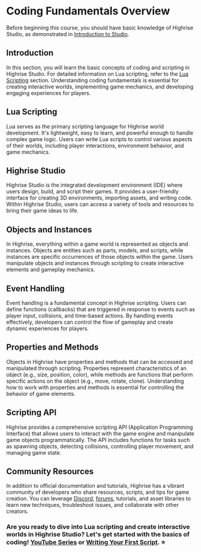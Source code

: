 # Coding Fundamentals Overview

Before beginning this course, you should have basic knowledge of Highrise Studio, as demonstrated in [Introduction to Studio](https://create.highrise.game/learn/studio/basics/getting-started).

## Introduction

In this section, you will learn the basic concepts of coding and scripting in Highrise Studio. For detailed information on Lua scripting, refer to the [Lua Scripting](https://create.highrise.game/learn/studio/create/scripting/lua/overview) section. Understanding coding fundamentals is essential for creating interactive worlds, implementing game mechanics, and developing engaging experiences for players.

## Lua Scripting

Lua serves as the primary scripting language for Highrise world development. It's lightweight, easy to learn, and powerful enough to handle complex game logic. Users can write Lua scripts to control various aspects of their worlds, including player interactions, environment behavior, and game mechanics.

## Highrise Studio

Highrise Studio is the integrated development environment (IDE) where users design, build, and script their games. It provides a user-friendly interface for creating 3D environments, importing assets, and writing code. Within Highrise Studio, users can access a variety of tools and resources to bring their game ideas to life.

## Objects and Instances

In Highrise, everything within a game world is represented as objects and instances. Objects are entities such as parts, models, and scripts, while instances are specific occurrences of those objects within the game. Users manipulate objects and instances through scripting to create interactive elements and gameplay mechanics.

## Event Handling

Event handling is a fundamental concept in Highrise scripting. Users can define functions (callbacks) that are triggered in response to events such as player input, collisions, and time-based actions. By handling events effectively, developers can control the flow of gameplay and create dynamic experiences for players.

## Properties and Methods

Objects in Highrise have properties and methods that can be accessed and manipulated through scripting. Properties represent characteristics of an object (e.g., size, position, color), while methods are functions that perform specific actions on the object (e.g., move, rotate, clone). Understanding how to work with properties and methods is essential for controlling the behavior of game elements.

## Scripting API

Highrise provides a comprehensive scripting API (Application Programming Interface) that allows users to interact with the game engine and manipulate game objects programmatically. The API includes functions for tasks such as spawning objects, detecting collisions, controlling player movement, and managing game state.

## Community Resources

In addition to official documentation and tutorials, Highrise has a vibrant community of developers who share resources, scripts, and tips for game creation. You can leverage [Discord](https://discord.gg/highrise), [forums](https://createforum.highrise.game/c/builders/studio/7), tutorials, and asset libraries to learn new techniques, troubleshoot issues, and collaborate with other creators.

### Are you ready to dive into Lua scripting and create interactive worlds in Highrise Studio? Let's get started with the basics of coding! [YouTube Series](https://www.youtube.com/playlist?list=PL6F2U-o4hkiX3yg_17e2ZXzTCRl4V-1pq) or [Writing Your First Script](https://create.highrise.game/learn/studio/create/scripting/first-script). ⭐